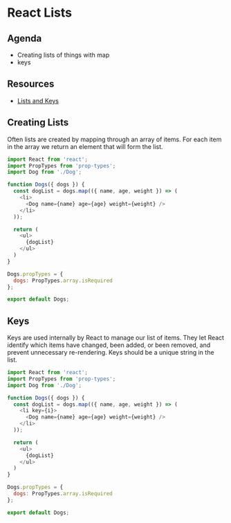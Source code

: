 # React Lists

## Agenda

* Creating lists of things with map
* keys

## Resources

* [Lists and Keys](https://reactjs.org/docs/lists-and-keys.html)

## Creating Lists

Often lists are created by mapping through an array of items.
For each item in the array we return an element that will form
the list.

```js
import React from 'react';
import PropTypes from 'prop-types';
import Dog from './Dog';

function Dogs({ dogs }) {
  const dogList = dogs.map(({ name, age, weight }) => (
    <li>
      <Dog name={name} age={age} weight={weight} />
    </li>
  ));

  return (
    <ul>
      {dogList}
    </ul>
  )
}

Dogs.propTypes = {
  dogs: PropTypes.array.isRequired
};

export default Dogs;
```

## Keys

Keys are used internally by React to manage our list of items.
They let React identify which items have changed, been added,
or been removed, and prevent unnecessary re-rendering. Keys
should be a unique string in the list.

```js
import React from 'react';
import PropTypes from 'prop-types';
import Dog from './Dog';

function Dogs({ dogs }) {
  const dogList = dogs.map(({ name, age, weight }) => (
    <li key={i}>
      <Dog name={name} age={age} weight={weight} />
    </li>
  ));

  return (
    <ul>
      {dogList}
    </ul>
  )
}

Dogs.propTypes = {
  dogs: PropTypes.array.isRequired
};

export default Dogs;
```
